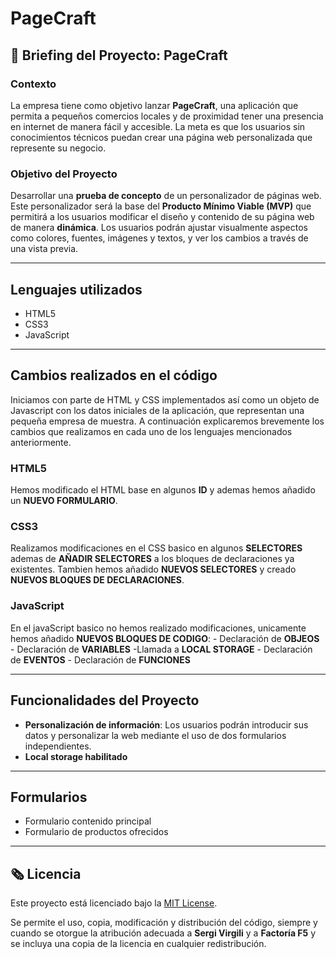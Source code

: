 # PageCraft

## 🚀 **Briefing del Proyecto: PageCraft**

### **Contexto**

La empresa tiene como objetivo lanzar **PageCraft**, una aplicación que permita a pequeños comercios locales y de proximidad tener una presencia en internet de manera fácil y accesible. La meta es que los usuarios sin conocimientos técnicos puedan crear una página web personalizada que represente su negocio.

### **Objetivo del Proyecto**

Desarrollar una **prueba de concepto** de un personalizador de páginas web. Este personalizador será la base del **Producto Mínimo Viable (MVP)** que permitirá a los usuarios modificar el diseño y contenido de su página web de manera **dinámica**. Los usuarios podrán ajustar visualmente aspectos como colores, fuentes, imágenes y textos, y ver los cambios a través de una vista previa.

---
## **Lenguajes utilizados**
- HTML5
- CSS3
- JavaScript

---
## **Cambios realizados en el código**

Iniciamos con parte de HTML y CSS implementados así como un objeto de Javascript con los datos iniciales de la aplicación, que representan una pequeña empresa de muestra.
A continuación explicaremos brevemente los cambios que realizamos en cada uno de los lenguajes mencionados anteriormente.

### **HTML5**
Hemos modificado el HTML base en algunos **ID** y ademas hemos añadido un **NUEVO FORMULARIO**.
### **CSS3**
Realizamos modificaciones en el CSS basico en algunos **SELECTORES** ademas de **AÑADIR SELECTORES** a los bloques de declaraciones ya existentes.
Tambien hemos añadido **NUEVOS SELECTORES** y creado **NUEVOS BLOQUES DE DECLARACIONES**.
### **JavaScript**
En el javaScript basico no hemos realizado modificaciones, unicamente hemos añadido **NUEVOS BLOQUES DE CODIGO**:
    - Declaración de **OBJEOS** 
    - Declaración de **VARIABLES**
    -Llamada a **LOCAL STORAGE**
    - Declaración de **EVENTOS**
    - Declaración de **FUNCIONES**

---
## **Funcionalidades del Proyecto**

- **Personalización de información**: Los usuarios podrán introducir sus datos y personalizar la web mediante el uso de dos formularios independientes.
- **Local storage habilitado**
---
## **Formularios**
  - Formulario contenido principal
  - Formulario de productos ofrecidos
  
---

## 🗞️ Licencia

Este proyecto está licenciado bajo la [MIT License](./LICENSE).

Se permite el uso, copia, modificación y distribución del código, siempre y cuando se otorgue la atribución adecuada a **Sergi Virgili** y a **Factoría F5** y se incluya una copia de la licencia en cualquier redistribución.
